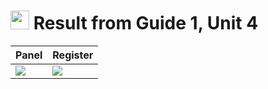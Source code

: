 # <img src="https://i.ibb.co/bQyL8SZ/imagen-removebg-preview.png" height="30"> Result from **Guide 1**, **Unit 4**
| Panel | Register |
|-|-|
| <img src="https://i.ibb.co/Sfynf86/Guia1-U4-Menu.png"> | <img src="https://i.ibb.co/ScT2PCX/Guia1-U4-Registro.png"> |
